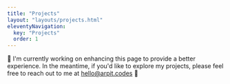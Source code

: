 ```yaml
---
title: "Projects"
layout: "layouts/projects.html"
eleventyNavigation:
  key: "Projects"
  order: 1
---
```


🚧 I'm currently working on enhancing this page to provide a better experience. In the meantime, if you'd like to explore my projects, please feel free to reach out to me at <hello@arpit.codes> 🚧
